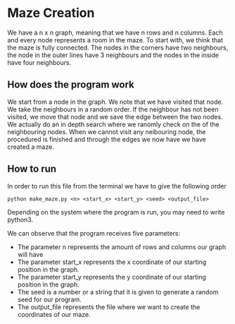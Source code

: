 # Maze Creation
We have a n x n graph, meaning that we have n rows and n columns. Each and every node represents a room in the maze. To start with, we think that the maze is fully connected. The nodes in the corners have two neighbours, the node in the outer lines have 3 neighbours and the nodes in the inside have four neighbours.

## How does the program work
We start from a node in the graph. We note that we have visited that node. We take the neighbours in a random order. If the neighbour has not been visited, we move that node and we save the edge between the two nodes. We actually do an in depth search where we ranomly check on the of the neighbouring nodes. 
When we cannot visit any neibouring node, the procedured is finished and through the edges we now have we have created a maze.

## How to run
In order to run this file from the terminal we have to give the following order

```
python make_maze.py <n> <start_x> <start_y> <seed> <output_file>
```
Depending on the system where the program is run, you may need to write python3.

We can observe that the program receives five parameters:
* The parameter n represents the amount of rows and columns our graph will have
* The parameter start_x represents the x coordinate of our starting position in the graph. 
* The parameter start_y represents the y coordinate of our starting position in the graph. 
* The seed is a number or a string that it is given to generate a random seed for our program.
* The output_file represents the file where we want to create the coordinates of our maze.
